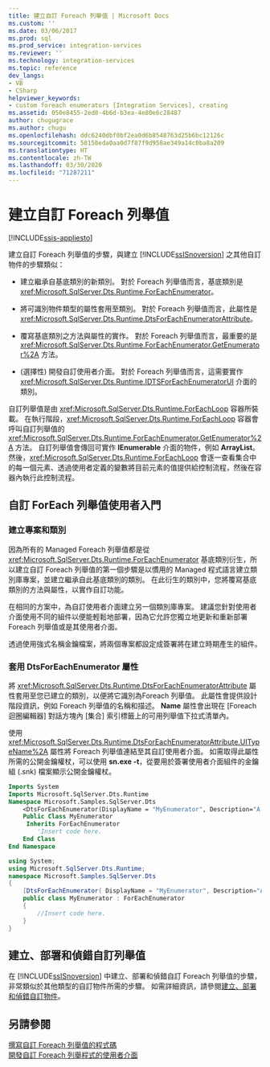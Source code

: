 ```yaml
---
title: 建立自訂 Foreach 列舉值 | Microsoft Docs
ms.custom: ''
ms.date: 03/06/2017
ms.prod: sql
ms.prod_service: integration-services
ms.reviewer: ''
ms.technology: integration-services
ms.topic: reference
dev_langs:
- VB
- CSharp
helpviewer_keywords:
- custom foreach enumerators [Integration Services], creating
ms.assetid: 050e8455-2ed0-4b6d-b3ea-4e80e6c28487
author: chugugrace
ms.author: chugu
ms.openlocfilehash: ddc6240dbf0bf2ea0d6b8548763d25b6bc12126c
ms.sourcegitcommit: 58158eda0aa0d7f87f9d958ae349a14c0ba8a209
ms.translationtype: HT
ms.contentlocale: zh-TW
ms.lasthandoff: 03/30/2020
ms.locfileid: "71287211"
---
```

# <a name="creating-a-custom-foreach-enumerator"></a>建立自訂 Foreach 列舉值

[!INCLUDE[ssis-appliesto](../../../includes/ssis-appliesto-ssvrpluslinux-asdb-asdw-xxx.md)]


  建立自訂 Foreach 列舉值的步驟，與建立 [!INCLUDE[ssISnoversion](../../../includes/ssisnoversion-md.md)] 之其他自訂物件的步驟類似：  
  
-   建立繼承自基底類別的新類別。 對於 Foreach 列舉值而言，基底類別是 <xref:Microsoft.SqlServer.Dts.Runtime.ForEachEnumerator>。  
  
-   將可識別物件類型的屬性套用至類別。 對於 Foreach 列舉值而言，此屬性是 <xref:Microsoft.SqlServer.Dts.Runtime.DtsForEachEnumeratorAttribute>。  
  
-   覆寫基底類別之方法與屬性的實作。 對於 Foreach 列舉值而言，最重要的是 <xref:Microsoft.SqlServer.Dts.Runtime.ForEachEnumerator.GetEnumerator%2A> 方法。  
  
-   (選擇性) 開發自訂使用者介面。 對於 Foreach 列舉值而言，這需要實作 <xref:Microsoft.SqlServer.Dts.Runtime.IDTSForEachEnumeratorUI> 介面的類別。  
  
 自訂列舉值是由 <xref:Microsoft.SqlServer.Dts.Runtime.ForEachLoop> 容器所裝載。 在執行階段，<xref:Microsoft.SqlServer.Dts.Runtime.ForEachLoop> 容器會呼叫自訂列舉值的 <xref:Microsoft.SqlServer.Dts.Runtime.ForEachEnumerator.GetEnumerator%2A> 方法。 自訂列舉值會傳回可實作 **IEnumerable** 介面的物件，例如 **ArrayList**。 然後，<xref:Microsoft.SqlServer.Dts.Runtime.ForEachLoop> 會逐一查看集合中的每一個元素、透過使用者定義的變數將目前元素的值提供給控制流程，然後在容器內執行此控制流程。  
  
## <a name="getting-started-with-a-custom-foreach-enumerator"></a>自訂 ForEach 列舉值使用者入門  
  
### <a name="creating-projects-and-classes"></a>建立專案和類別  
 因為所有的 Managed Foreach 列舉值都是從 <xref:Microsoft.SqlServer.Dts.Runtime.ForEachEnumerator> 基底類別衍生，所以建立自訂 Foreach 列舉值的第一個步驟是以慣用的 Managed 程式語言建立類別庫專案，並建立繼承自此基底類別的類別。 在此衍生的類別中，您將覆寫基底類別的方法與屬性，以實作自訂功能。  
  
 在相同的方案中，為自訂使用者介面建立另一個類別庫專案。 建議您針對使用者介面使用不同的組件以便能輕鬆地部署，因為它允許您獨立地更新和重新部署 Foreach 列舉值或是其使用者介面。  
  
 透過使用強式名稱金鑰檔案，將兩個專案都設定成簽署將在建立時期產生的組件。  
  
### <a name="applying-the-dtsforeachenumerator-attribute"></a>套用 DtsForEachEnumerator 屬性  
 將 <xref:Microsoft.SqlServer.Dts.Runtime.DtsForEachEnumeratorAttribute> 屬性套用至您已建立的類別，以便將它識別為Foreach 列舉值。 此屬性會提供設計階段資訊，例如 Foreach 列舉值的名稱和描述。 **Name** 屬性會出現在 [Foreach 迴圈編輯器]  對話方塊內 [集合]  索引標籤上的可用列舉值下拉式清單內。  
  
 使用 <xref:Microsoft.SqlServer.Dts.Runtime.DtsForEachEnumeratorAttribute.UITypeName%2A> 屬性將 Foreach 列舉值連結至其自訂使用者介面。 如需取得此屬性所需的公開金鑰權杖，可以使用 **sn.exe -t**，從要用於簽署使用者介面組件的金鑰組 (.snk) 檔案顯示公開金鑰權杖。  
  
```vb  
Imports System  
Imports Microsoft.SqlServer.Dts.Runtime  
Namespace Microsoft.Samples.SqlServer.Dts  
    <DtsForEachEnumerator(DisplayName = "MyEnumerator", Description="A sample custom enumerator", UITypeName="FullyQualifiedTypeName,AssemblyName,Version=1.00.000.00,Culture=Neutral,PublicKeyToken=<publickeytoken>")> _   
    Public Class MyEnumerator  
     Inherits ForEachEnumerator  
        'Insert code here.  
    End Class  
End Namespace  
```  
  
```csharp  
using System;  
using Microsoft.SqlServer.Dts.Runtime;  
namespace Microsoft.Samples.SqlServer.Dts  
{  
    [DtsForEachEnumerator( DisplayName = "MyEnumerator", Description="A sample custom enumerator", UITypeName="FullyQualifiedTypeName,AssemblyName,Version=1.00.000.00,Culture=Neutral,PublicKeyToken=<publickeytoken>")]  
    public class MyEnumerator : ForEachEnumerator  
    {  
        //Insert code here.  
    }  
}  
```  
  
## <a name="building-deploying-and-debugging-a-custom-enumerator"></a>建立、部署和偵錯自訂列舉值  
 在 [!INCLUDE[ssISnoversion](../../../includes/ssisnoversion-md.md)] 中建立、部署和偵錯自訂 Foreach 列舉值的步驟，非常類似於其他類型的自訂物件所需的步驟。 如需詳細資訊，請參閱[建立、部署和偵錯自訂物件](../../../integration-services/extending-packages-custom-objects/building-deploying-and-debugging-custom-objects.md)。  
  
## <a name="see-also"></a>另請參閱  
 [撰寫自訂 Foreach 列舉值的程式碼](../../../integration-services/extending-packages-custom-objects/foreach-enumerator/coding-a-custom-foreach-enumerator.md)   
 [開發自訂 Foreach 列舉程式的使用者介面](../../../integration-services/extending-packages-custom-objects/foreach-enumerator/developing-a-user-interface-for-a-custom-foreach-enumerator.md)  
  
  
